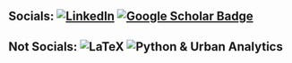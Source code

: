 ## Socials: [![LinkedIn](https://img.shields.io/badge/LinkedIn-%230077B5.svg?logo=linkedin&logoColor=white)](https://www.linkedin.com/in/george-kontsevik/) [![Google Scholar Badge](https://img.shields.io/badge/Google-Scholar-lightgrey)](https://scholar.google.ru/citations?hl=ru&user=S--bTg8AAAAJ&view_op=list_works&sortby=pubdate)
## Not Socials: ![LaTeX](https://img.shields.io/badge/latex-%23008080.svg?style=for-the-badge&logo=latex&logoColor=white) ![Python & Urban Analytics](https://img.shields.io/badge/python-3670A0?style=for-the-badge&logo=python&logoColor=ffdd54)
